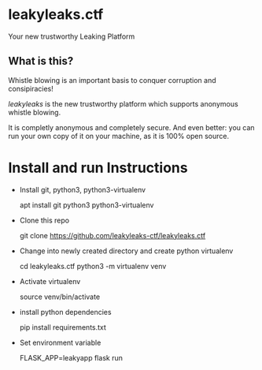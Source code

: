 # leakyleaks.ctf

Your new trustworthy Leaking Platform

## What is this?

Whistle blowing is an important basis to conquer corruption and consipiracies!

*leakyleaks* is the new trustworthy platform which supports anonymous whistle blowing. 

It is completly anonymous and completely secure. And even better: you can run your own copy of it on your machine, as it is 100% open source.

# Install and run Instructions

- Install git, python3, python3-virtualenv

	apt install git python3 python3-virtualenv

- Clone this repo

	git clone https://github.com/leakyleaks-ctf/leakyleaks.ctf

- Change into newly created directory and create python virtualenv

	cd leakyleaks.ctf
	python3 -m virtualenv venv

- Activate virtualenv

	source venv/bin/activate

- install python dependencies

	pip install requirements.txt

- Set environment variable

	FLASK_APP=leakyapp flask run
